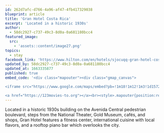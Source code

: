 ```yaml
---
id: 262d7afc-d766-4a96-af47-4fb417329038
blueprint: article
title: 'Gran Hotel Costa Rica'
excerpt: 'Located in a historic 1930s'
author:
  - 58dc2927-c737-49c3-8d0a-0a681180bcc4
featured_image:
  src:
    - 'assets::content/image27.png'
topics:
  - stay
facebook_link: 'https://www.hilton.com/en/hotels/sjocuqq-gran-hotel-costa-rica/'
updated_by: 58dc2927-c737-49c3-8d0a-0a681180bcc4
updated_at: 1663335877
published: true
embed_code: '<div class="mapouter"><div class="gmap_canvas">

<iframe src="https://www.google.com/maps/embed?pb=!1m18!1m12!1m3!1d15720.023858091454!2d-84.08630931610281!3d9.933460586904342!2m3!1f0!2f0!3f0!3m2!1i1024!2i768!4f13.1!3m3!1m2!1s0x8fa0e360d5217ba9%3A0x4c5bdfddc321467!2sGran%20Hotel%20Costa%20Rica%2C%20Curio%20Collection%20by%20Hilton!5e0!3m2!1ses!2sus!4v1663955149592!5m2!1ses!2sus" width="1400" height="300" style="border:0;" allowfullscreen="" loading="lazy" referrerpolicy="no-referrer-when-downgrade"></iframe>

<a href="https://123movies-to.org"></a><br><style>.mapouter{position:relative;text-align:right;height:500px;width:1200px;}</style><style>.gmap_canvas {overflow:hidden;background:none!important;height:500px;width:1200px;}</style></div></div>'
---
```

Located in a historic 1930s building on the Avenida Central pedestrian boulevard, steps from the National Theater, Gold Museum, cafés, and shops, Gran Hotel features a fitness center, international cuisine with local flavors, and a rooftop piano bar which overlooks the city.